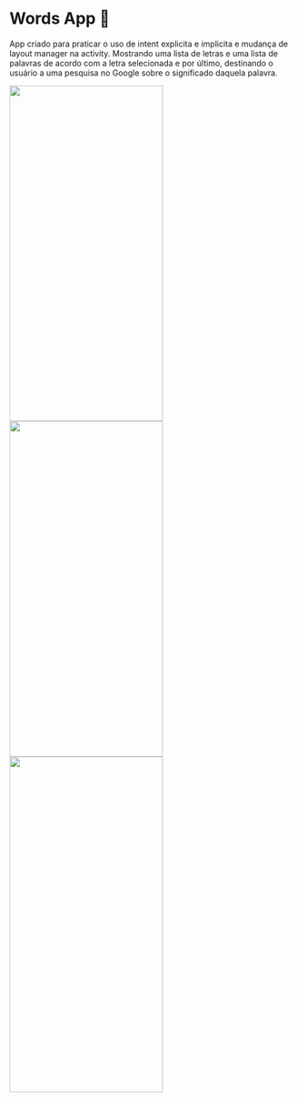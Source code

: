 # Words App 📃

App criado para praticar o uso de intent explicita e implicita e mudança de layout manager na activity. Mostrando uma lista de letras e uma lista de palavras de acordo com a letra selecionada e por último, destinando o usuário a uma pesquisa no Google sobre o significado daquela palavra. 

<p align="start">
<img align="start" width="270" height="590" src="https://cdn.discordapp.com/attachments/558087898705166346/947939314044633188/Screenshot_20220228-163411_Words.jpg">
<img align="start" width="270" height="590" src="https://cdn.discordapp.com/attachments/558087898705166346/947939314300489798/Screenshot_20220228-163414_Words.jpg">
<img align="start" width="270" height="590" src="https://cdn.discordapp.com/attachments/558087898705166346/947939314501832755/Screenshot_20220228-163417_Words.jpg">
<br />
</p>

